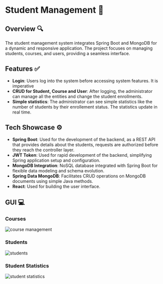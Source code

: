 # Student Management :book:

## Overview :mag:
The student management system integrates Spring Boot and MongoDB for a dynamic and responsive application. The project focuses on managing students, courses, and users, providing a seamless interface.

## Features :white_check_mark:
- **Login**: Users log into the system before accessing system features. It is imperative 
- **CRUD for Student, Course and User**: After logging, the administrator can manage all the entities and change the student enrollments. 
- **Simple statistics**: The administrator can see simple statistics like the number of students by their enrollement status. The statistics update in real time.

## Tech Showcase :gear:
- **Spring Boot**: Used for the development of the backend, as a REST API that provides details about the students, requests are authorized before they reach the controller layer.
- **JWT Token**: Used for rapid development of the backend, simplifying Spring application setup and configuration.
- **MongoDB Integration**: NoSQL database integrated with Spring Boot for flexible data modeling and schema evolution.
- **Spring Data MongoDB**: Facilitates CRUD operations on MongoDB documents using simple Java methods.
- **React**: Used for building the user interface.
## GUI :computer: 
### Courses
![course management](https://github.com/Jailor/student-management/assets/44724573/3afc6768-91ab-4ca1-80ae-5941d458cf59)
### Students
![students](https://github.com/Jailor/student-management/assets/44724573/5868b9fb-528e-4044-80e2-04633bf0ca79)
### Student Statistics
![student statistics](https://github.com/Jailor/student-management/assets/44724573/c013cd3b-b8da-4b38-a7c9-f04b1b11511a)

